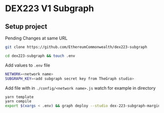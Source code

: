 # DEX223 V1 Subgraph

## Setup project

Pending Changes at same URL

```bash
git clone https://github.com/EthereumCommonwealth/dex223-subgraph
```

```bash
cd dex223-subgraph && touch .env
```

Add values to `.env` file

```bash
NETWORK=<network name>
SUBGRAPH_KEY=<add subgraph secret key from TheGraph studio>
```

Add file with in `./config/<network name>.js` watch for example in directory

```bash
yarn template
yarn compile
export $(xargs < .env) && graph deploy --studio dex-223-subgraph-margin-module-$NETWORK-test
```
